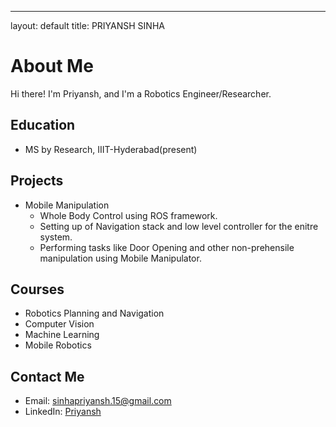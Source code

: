 ---
layout: default
title: PRIYANSH SINHA

# About Me

Hi there! I'm Priyansh, and I'm a Robotics Engineer/Researcher.

## Education

- MS by Research, IIIT-Hyderabad(present)

## Projects

- Mobile Manipulation
    - Whole Body Control using ROS framework.
    - Setting up of Navigation stack and low level controller for the enitre system.
    - Performing tasks like Door Opening and other non-prehensile manipulation using Mobile Manipulator.

## Courses 

- Robotics Planning and Navigation
- Computer Vision
- Machine Learning
- Mobile Robotics

## Contact Me

- Email: [sinhapriyansh.15@gmail.com](mailto:sinhapriyansh.15@gmail.com)
- LinkedIn: [Priyansh](https://www.linkedin.com/in/priyansh-sinha-a4984b178/)
